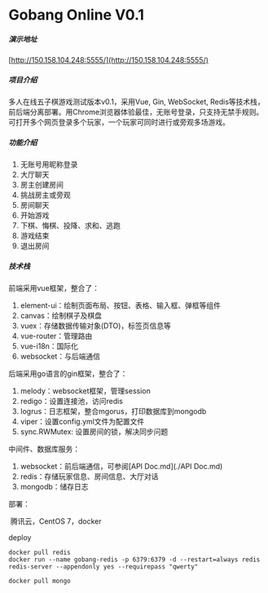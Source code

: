 # Gobang Online V0.1

##### 演示地址

[http://150.158.104.248:5555/](http://150.158.104.248:5555/)

##### 项目介绍

多人在线五子棋游戏测试版本v0.1，采用Vue, Gin, WebSocket, Redis等技术栈，前后端分离部署。用Chrome浏览器体验最佳，无账号登录，只支持无禁手规则。可打开多个网页登录多个玩家，一个玩家可同时进行或旁观多场游戏。

##### 功能介绍

1. 无账号用昵称登录
2. 大厅聊天
3. 房主创建房间
4. 挑战房主或旁观
5. 房间聊天
6. 开始游戏
7. 下棋、悔棋、投降、求和、逃跑
8. 游戏结束
9. 退出房间

##### 技术栈

前端采用vue框架，整合了：

1. element-ui：绘制页面布局、按钮、表格、输入框、弹框等组件
2. canvas：绘制棋子及棋盘
3. vuex：存储数据传输对象(DTO)，标签页信息等
4. vue-router：管理路由
5. vue-i18n：国际化
6. websocket：与后端通信

后端采用go语言的gin框架，整合了：

1. melody：websocket框架，管理session
2. redigo：设置连接池，访问redis
3. logrus：日志框架，整合mgorus，打印数据库到mongodb
4. viper：设置config.yml文件为配置文件
5. sync.RWMutex: 设置房间的锁，解决同步问题

中间件、数据库服务：

1. websocket：前后端通信，可参阅[API Doc.md](./API Doc.md)
2. redis：存储玩家信息、房间信息、大厅对话
3. mongodb：储存日志

部署：

​	腾讯云，CentOS 7，docker

deploy

```
docker pull redis
docker run --name gobang-redis -p 6379:6379 -d --restart=always redis redis-server --appendonly yes --requirepass "qwerty"

docker pull mongo
```